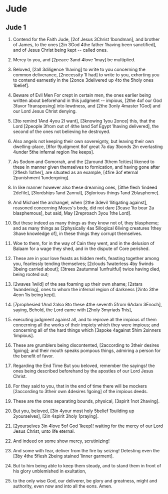 # Jude

## Jude 1

1.  Contend for the Faith Jude, [2of Jesus 3Christ 1bondman], and brother of James, to the ones [2in 3God 4the father 1having been sanctified], and of Jesus Christ being kept -- called ones.

2. Mercy to you, and [2peace 3and 4love 1may] be multiplied.

3. Beloved, [2all 3diligence 1having] to write to you concerning the common deliverance, [2necessity 1I had] to write to you, exhorting you to contend earnestly in the [2once 3delivered up 4to the 5holy ones 1belief]. 

4.  Beware of Evil Men For crept in certain men, the ones earlier being written about beforehand in this  judgment -- impious, [2the  4of our God 3favor 1transposing] into lewdness, and [2the 3only 4master 1God] and our Lord Jesus Christ denying.

5. [3to remind 1And 4you 2I want], [3knowing 1you 2once] this, that the Lord [2people 3from out of 4the land 5of Egypt 1having delivered], the second of the ones not believing he destroyed.

6. Also angels  not keeping their own sovereignty, but leaving their own dwelling-place, [6for 9judgment 8of great 7a day 3bonds 2in everlasting 4under 5the infernal region 1he keeps].

7. As Sodom and Gomorrah, and the [2around 3them 1cities]  likened to these in manner given themselves to fornication, and having gone after [2flesh 1other], are situated as an example, [4fire 3of eternal 2punishment 1undergoing].

8. In like manner however also these dreaming ones, [3the flesh 1indeed 2defile], [3lordships 1and 2annul], [3glorious things 1and 2blaspheme].

9.  And Michael the archangel, when [2the 3devil 1litigating against], reasoned concerning  Moses's body, did not dare [3case 1to bear 2a blasphemous], but said, May [2reproach 3you 1the Lord].

10. But these indeed as many things as they know not of, they blaspheme; and as many things as [2physically 4as  5illogical 6living creatures 1they 3have knowledge of], in these things they corrupt themselves.

11. Woe to them, for in the way  of Cain they went, and in the delusion  of Balaam for a wage they shed, and in the dispute  of Core perished.

12. These are in  your love feasts as hidden reefs, feasting together among you, fearlessly tending themselves; [2clouds 1waterless 4by 5winds 3being carried about]; [3trees 2autumnal 1unfruitful] twice having died, being rooted out;

13. [2waves 1wild] of the sea foaming up their own shame; [2stars 1wandering], ones to whom the infernal region  of darkness [2into 3the 4eon 1is being kept].

14. [7prophesied 1And 2also 8to these 4the seventh 5from 6Adam 3Enoch], saying, Behold, the Lord came with [2holy 3myriads 1his],

15. executing judgment against all, and to reprove all the impious of them concerning all the works of their impiety which they were impious; and concerning all of the hard things which [3spoke 4against 5him 2sinners 1impious].

16. These are grumblers being discontented, [2according to  3their desires 1going]; and  their mouth speaks pompous things, admiring a person for the benefit of favor. 

17.  Regarding the End Time But you beloved, remember the sayings! the ones being described beforehand by the apostles  of our Lord Jesus Christ.

18. For they said to you, that in the end of time there will be mockers [2according to 3their own 4desires 1going] of the impious deeds.

19. These are the ones separating bounds, physical, [3spirit 1not 2having].

20. But you, beloved, [3in 4your most holy 5belief 1building up 2yourselves], [2in 4spirit 3holy 1praying].

21. [2yourselves 3in 4love 5of God 1keep]! waiting for the mercy  of our Lord Jesus Christ, unto life eternal.

22. And indeed on some show mercy, scrutinizing!

23. And some with fear, deliver from the fire by seizing! Detesting even the [3by 4the 5flesh 2being stained 1inner garment].

24. But to him being able to keep them steady, and to stand them in front  of his glory unblemished in exultation,

25. to the only wise God, our deliverer, be glory and greatness, might and authority, even now and into all the eons. Amen.   